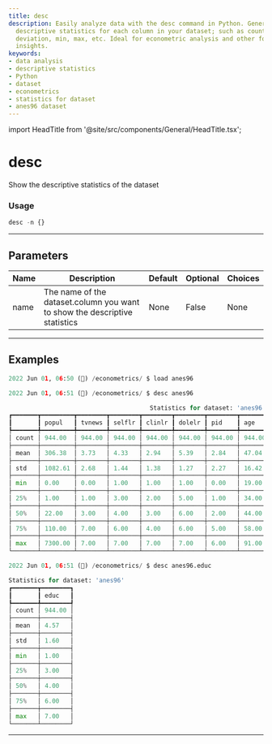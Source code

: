 ```yaml
---
title: desc
description: Easily analyze data with the desc command in Python. Generate comprehensive
  descriptive statistics for each column in your dataset; such as count, mean, standard
  deviation, min, max, etc. Ideal for econometric analysis and other forms of statistical
  insights.
keywords:
- data analysis
- descriptive statistics
- Python
- dataset
- econometrics
- statistics for dataset
- anes96 dataset
---
```


import HeadTitle from '@site/src/components/General/HeadTitle.tsx';

<HeadTitle title="desc - Econometrics - Reference | OpenBB Terminal Docs" />

# desc

Show the descriptive statistics of the dataset

### Usage

```python
desc -n {}
```

---

## Parameters

| Name | Description | Default | Optional | Choices |
| ---- | ----------- | ------- | -------- | ------- |
| name | The name of the dataset.column you want to show the descriptive statistics | None | False | None |


---

## Examples

```python
2022 Jun 01, 06:50 (🦋) /econometrics/ $ load anes96

2022 Jun 01, 06:51 (🦋) /econometrics/ $ desc anes96

                                       Statistics for dataset: 'anes96'
┏━━━━━━━┳━━━━━━━━━┳━━━━━━━━┳━━━━━━━━┳━━━━━━━━┳━━━━━━━━┳━━━━━━━━┳━━━━━━━━┳━━━━━━━━┳━━━━━━━━┳━━━━━━━━┳━━━━━━━━━━┓
┃       ┃ popul   ┃ tvnews ┃ selflr ┃ clinlr ┃ dolelr ┃ pid    ┃ age    ┃ educ   ┃ income ┃ vote   ┃ logpopul ┃
┡━━━━━━━╇━━━━━━━━━╇━━━━━━━━╇━━━━━━━━╇━━━━━━━━╇━━━━━━━━╇━━━━━━━━╇━━━━━━━━╇━━━━━━━━╇━━━━━━━━╇━━━━━━━━╇━━━━━━━━━━┩
│ count │ 944.00  │ 944.00 │ 944.00 │ 944.00 │ 944.00 │ 944.00 │ 944.00 │ 944.00 │ 944.00 │ 944.00 │ 944.00   │
├───────┼─────────┼────────┼────────┼────────┼────────┼────────┼────────┼────────┼────────┼────────┼──────────┤
│ mean  │ 306.38  │ 3.73   │ 4.33   │ 2.94   │ 5.39   │ 2.84   │ 47.04  │ 4.57   │ 16.33  │ 0.42   │ 2.47     │
├───────┼─────────┼────────┼────────┼────────┼────────┼────────┼────────┼────────┼────────┼────────┼──────────┤
│ std   │ 1082.61 │ 2.68   │ 1.44   │ 1.38   │ 1.27   │ 2.27   │ 16.42  │ 1.60   │ 5.97   │ 0.49   │ 3.19     │
├───────┼─────────┼────────┼────────┼────────┼────────┼────────┼────────┼────────┼────────┼────────┼──────────┤
│ min   │ 0.00    │ 0.00   │ 1.00   │ 1.00   │ 1.00   │ 0.00   │ 19.00  │ 1.00   │ 1.00   │ 0.00   │ -2.30    │
├───────┼─────────┼────────┼────────┼────────┼────────┼────────┼────────┼────────┼────────┼────────┼──────────┤
│ 25%   │ 1.00    │ 1.00   │ 3.00   │ 2.00   │ 5.00   │ 1.00   │ 34.00  │ 3.00   │ 14.00  │ 0.00   │ 0.10     │
├───────┼─────────┼────────┼────────┼────────┼────────┼────────┼────────┼────────┼────────┼────────┼──────────┤
│ 50%   │ 22.00   │ 3.00   │ 4.00   │ 3.00   │ 6.00   │ 2.00   │ 44.00  │ 4.00   │ 17.00  │ 0.00   │ 3.10     │
├───────┼─────────┼────────┼────────┼────────┼────────┼────────┼────────┼────────┼────────┼────────┼──────────┤
│ 75%   │ 110.00  │ 7.00   │ 6.00   │ 4.00   │ 6.00   │ 5.00   │ 58.00  │ 6.00   │ 21.00  │ 1.00   │ 4.70     │
├───────┼─────────┼────────┼────────┼────────┼────────┼────────┼────────┼────────┼────────┼────────┼──────────┤
│ max   │ 7300.00 │ 7.00   │ 7.00   │ 7.00   │ 7.00   │ 6.00   │ 91.00  │ 7.00   │ 24.00  │ 1.00   │ 8.90     │
└───────┴─────────┴────────┴────────┴────────┴────────┴────────┴────────┴────────┴────────┴────────┴──────────┘

2022 Jun 01, 06:51 (🦋) /econometrics/ $ desc anes96.educ

Statistics for dataset: 'anes96'
┏━━━━━━━┳━━━━━━━━┓
┃       ┃ educ   ┃
┡━━━━━━━╇━━━━━━━━┩
│ count │ 944.00 │
├───────┼────────┤
│ mean  │ 4.57   │
├───────┼────────┤
│ std   │ 1.60   │
├───────┼────────┤
│ min   │ 1.00   │
├───────┼────────┤
│ 25%   │ 3.00   │
├───────┼────────┤
│ 50%   │ 4.00   │
├───────┼────────┤
│ 75%   │ 6.00   │
├───────┼────────┤
│ max   │ 7.00   │
└───────┴────────┘
```
---
